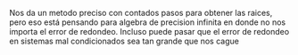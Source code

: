  Nos da un metodo preciso con contados pasos para obtener las raices, pero eso está pensando para algebra de precision infinita en donde no nos importa el error de redondeo. Incluso puede pasar que el error de redondeo en sistemas mal condicionados sea tan grande que nos cague 